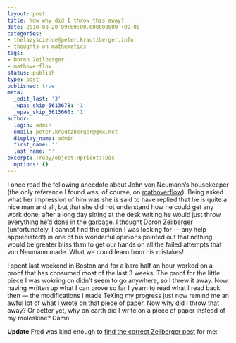 ```yaml
---
layout: post
title: Now why did I throw this away?
date: 2010-08-20 09:00:00.000000000 +02:00
categories:
- thelazyscience@peter.krautzberger.info
- thoughts on mathematics
tags:
- Doron Zeilberger
- mathoverflow
status: publish
type: post
published: true
meta:
  _edit_last: '3'
  _wpas_skip_5613678: '1'
  _wpas_skip_5613660: '1'
author:
  login: admin
  email: peter.krautzberger@gmx.net
  display_name: admin
  first_name: ''
  last_name: ''
excerpt: !ruby/object:Hpricot::Doc
  options: {}
---
```


I once read the following anecdote about John von Neumann’s housekeeper (the only reference I found was, of course, on [mathoverflow](http://mathoverflow.net/questions/7155/famous-mathematical-quotes/7207#7207)). Being asked what her impression of him was she is said to have replied that he is quite a nice man and all, but that she did not understand how he could get any work done; after a long day sitting at the desk writing he would just throw everything he’d done in the garbage. I thought Doron Zeilberger (unfortunately, I cannot find the opinion I was looking for — any help appreciated!) in one of his wonderful opinions pointed out that nothing would be greater bliss than to get our hands on all the failed attempts that von Neumann made. What we could learn from his mistakes!

I spent last weekend in Boston and for a bare half an hour worked on a proof that has consumed most of the last 3 weeks. The proof for the little piece I was wokring on didn’t seem to go anywhere, so I threw it away. Now, having written up what I can prove so far I yearn to read what I read back then — the modifications I made TeXing my progress just now remind me an awful lot of what I wrote on that piece of paper. Now why did I throw that away? Or better yet, why on earth did I write on a piece of paper instead of my moleskine? Damn.

**Update** Fred was kind enough to [find the correct Zeilberger post](http://www.math.rutgers.edu/~zeilberg/Opinion39.html) for me: